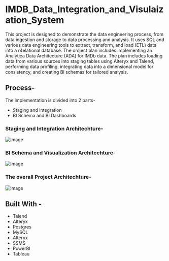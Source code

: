 # IMDB_Data_Integration_and_Visulaization_System

This project is designed to demonstrate the data engineering process, from data ingestion and storage to data processing and analysis. It uses SQL and various data engineering tools to extract, transform, and load (ETL) data into a r4elational database. The oroject plan includes implementing an Analytica Data Architecture (ADA) for IMDb data. The plan includes loading data from various sources into staging tables using Alteryx and Talend, performing data profiling, integrating data into a dimensional model for consistency, and creating BI schemas for tailored analysis.

## Process-
The implementation is divided into 2 parts-
- Staging and Integration 
- BI Schema and BI Dashboards


### Staging and Integration Architechture-

![image](https://user-images.githubusercontent.com/78148121/223515317-77e671aa-913f-42f0-aa69-c379dd79b3cd.png)

### BI Schema and Visualization Architechture-

![image](https://user-images.githubusercontent.com/78148121/223515866-1c5f4042-23d7-416a-b9cd-d87a2631776a.png)


### The overall Project Architechture-

![image](https://user-images.githubusercontent.com/78148121/223516056-e3c4286a-7d3b-4503-b435-8cfa10fc548c.png)


## Built With -
- Talend  
- Alteryx  
- Postgres  
- MySQL  
- Alteryx  
- SSMS  
- PowerBI  
- Tableau  
